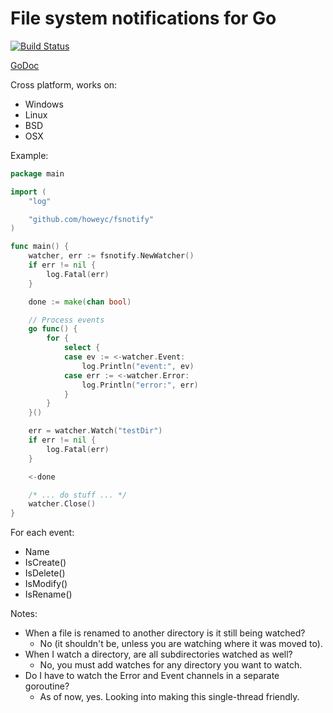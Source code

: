 # File system notifications for Go

[![Build Status](https://goci.herokuapp.com/project/image/github.com/howeyc/fsnotify)](http://goci.me/project/github.com/howeyc/fsnotify)

[GoDoc](http://go.pkgdoc.org/github.com/howeyc/fsnotify)

Cross platform, works on:
* Windows
* Linux
* BSD
* OSX

Example:
```go
package main

import (
	"log"

	"github.com/howeyc/fsnotify"
)

func main() {
	watcher, err := fsnotify.NewWatcher()
	if err != nil {
		log.Fatal(err)
	}

	done := make(chan bool)

	// Process events
	go func() {
		for {
			select {
			case ev := <-watcher.Event:
				log.Println("event:", ev)
			case err := <-watcher.Error:
				log.Println("error:", err)
			}
		}
	}()

	err = watcher.Watch("testDir")
	if err != nil {
		log.Fatal(err)
	}

	<-done

	/* ... do stuff ... */
	watcher.Close()
}
```

For each event:
* Name
* IsCreate()
* IsDelete()
* IsModify()
* IsRename()

Notes:
* When a file is renamed to another directory is it still being watched?
    * No (it shouldn't be, unless you are watching where it was moved to).
* When I watch a directory, are all subdirectories watched as well?
    * No, you must add watches for any directory you want to watch.
* Do I have to watch the Error and Event channels in a separate goroutine?
    * As of now, yes. Looking into making this single-thread friendly.

